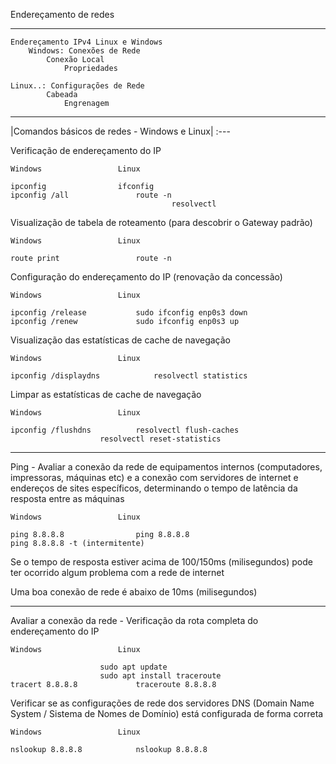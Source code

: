 Endereçamento de redes

---

```
Endereçamento IPv4 Linux e Windows
	Windows: Conexões de Rede
		Conexão Local
			Propriedades

Linux..: Configurações de Rede
		Cabeada
			Engrenagem
```

---

|Comandos básicos de redes - Windows e Linux|
:---

Verificação de endereçamento do IP 

	Windows					Linux
 
	ipconfig				ifconfig
	ipconfig /all				route -n
                                		resolvectl


Visualização de tabela de roteamento (para descobrir o Gateway padrão)

 	Windows					Linux

	route print 				route -n

Configuração do endereçamento do IP (renovação da concessão)

	Windows					Linux
 
	ipconfig /release			sudo ifconfig enp0s3 down
	ipconfig /renew				sudo ifconfig enp0s3 up

Visualização das estatísticas de cache de navegação

	Windows					Linux

	ipconfig /displaydns			resolvectl statistics

 Limpar as estatísticas de cache de navegação
 
	Windows					Linux

	ipconfig /flushdns			resolvectl flush-caches
						resolvectl reset-statistics
      
---

Ping - Avaliar a conexão da rede de equipamentos internos (computadores, impressoras, máquinas etc) e a conexão com servidores de internet e endereços de sites específicos, determinando o tempo de latência da resposta entre as máquinas

	Windows					Linux
 
	ping 8.8.8.8				ping 8.8.8.8
  	ping 8.8.8.8 -t (intermitente)

Se o tempo de resposta estiver acima de 100/150ms (milisegundos) pode ter ocorrido algum problema com a rede de internet

Uma boa conexão de rede é abaixo de 10ms (milisegundos)

---

Avaliar a conexão da rede - Verificação da rota completa do endereçamento do IP

 	Windows					Linux

						sudo apt update
						sudo apt install traceroute
	tracert 8.8.8.8				traceroute 8.8.8.8


Verificar se as configurações de rede dos servidores DNS (Domain Name System / Sistema de Nomes de Domínio) está configurada de forma correta

  	Windows					Linux

 	nslookup 8.8.8.8			nslookup 8.8.8.8
